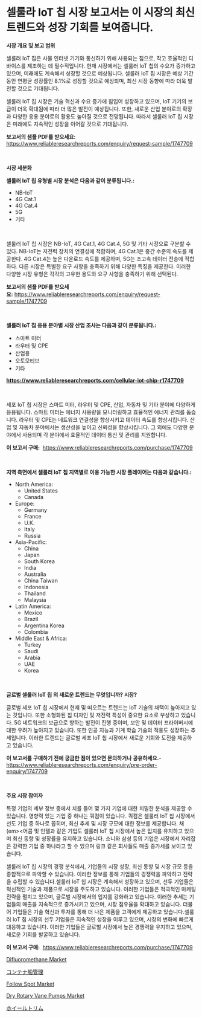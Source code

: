 <p><h1>셀룰라 IoT 칩 시장 보고서는 이 시장의 최신 트렌드와 성장 기회를 보여줍니다.</h1></p><p><strong>시장 개요 및 보고 범위</strong></p>
<p><p>셀룰러 IoT 칩은 사물 인터넷 기기와 통신하기 위해 사용되는 칩으로, 작고 효율적인 디바이스를 제조하는 데 필수적입니다. 현재 시장에서는 셀룰러 IoT 칩의 수요가 증가하고 있으며, 미래에도 계속해서 성장할 것으로 예상됩니다. 셀룰러 IoT 칩 시장은 예상 기간 동안 연평균 성장률인 8.1%로 성장할 것으로 예상되며, 최신 시장 동향에 따라 더욱 발전할 것으로 기대됩니다.</p><p>셀룰러 IoT 칩 시장은 기술 혁신과 수요 증가에 힘입어 성장하고 있으며, IoT 기기의 보급이 더욱 확대됨에 따라 더 많은 발전이 예상됩니다. 또한, 새로운 산업 분야로의 확장과 다양한 응용 분야로의 활용도 높아질 것으로 전망됩니다. 따라서 셀룰러 IoT 칩 시장은 미래에도 지속적인 성장을 이어갈 것으로 기대됩니다.</p></p>
<p><strong>보고서의 샘플 PDF를 받으세요:</strong> <a href="https://www.reliableresearchreports.com/enquiry/request-sample/1747709">https://www.reliableresearchreports.com/enquiry/request-sample/1747709</a></p>
<p>&nbsp;</p>
<p><strong>시장 세분화</strong></p>
<p><strong>셀룰러 IoT 칩 유형별 시장 분석은 다음과 같이 분류됩니다.:</strong></p>
<p><ul><li>NB-IoT</li><li>4G Cat.1</li><li>4G Cat.4</li><li>5G</li><li>기타</li></ul></p>
<p>&nbsp;</p>
<p><p>셀룰러 IoT 칩 시장은 NB-IoT, 4G Cat.1, 4G Cat.4, 5G 및 기타 시장으로 구분할 수 있다. NB-IoT는 저전력 장치의 연결성에 적합하며, 4G Cat.1은 중간 수준의 속도를 제공한다. 4G Cat.4는 높은 다운로드 속도를 제공하며, 5G는 초고속 데이터 전송에 적합하다. 다른 시장은 특별한 요구 사항을 충족하기 위해 다양한 특징을 제공한다. 이러한 다양한 시장 유형은 각각의 고유한 용도와 요구 사항을 충족하기 위해 선택된다.</p></p>
<p><strong>보고서의 샘플 PDF를 받으세요:</strong>&nbsp;<a href="https://www.reliableresearchreports.com/enquiry/request-sample/1747709">https://www.reliableresearchreports.com/enquiry/request-sample/1747709</a></p>
<p>&nbsp;</p>
<p><strong> 셀룰러 IoT 칩 응용 분야별 시장 산업 조사는 다음과 같이 분류됩니다.:</strong></p>
<p><ul><li>스마트 미터</li><li>라우터 및 CPE</li><li>산업용</li><li>오토모티브</li><li>기타</li></ul></p>
<p><strong><a href="https://www.reliableresearchreports.com/cellular-iot-chip-r1747709">https://www.reliableresearchreports.com/cellular-iot-chip-r1747709</a></strong></p>
<p>&nbsp;</p>
<p><p>세포 IoT 칩 시장은 스마트 미터, 라우터 및 CPE, 산업, 자동차 및 기타 분야에 다양하게 응용됩니다. 스마트 미터는 에너지 사용량을 모니터링하고 효율적인 에너지 관리를 돕습니다. 라우터 및 CPE는 네트워크 연결성을 향상시키고 데이터 속도를 향상시킵니다. 산업 및 자동차 분야에서는 생산성을 높이고 신뢰성을 향상시킵니다. 그 외에도 다양한 분야에서 사용되며 각 분야에서 효율적인 데이터 통신 및 관리를 지원합니다.</p></p>
<p><strong>이 보고서 구매:</strong>&nbsp; <a href="https://www.reliableresearchreports.com/purchase/1747709">https://www.reliableresearchreports.com/purchase/1747709</a></p>
<p>&nbsp;</p>
<p><strong>지역 측면에서 셀룰러 IoT 칩 지역별로 이용 가능한 시장 플레이어는 다음과 같습니다.:</strong></p>
<p><ul>
    <li>
        North America:
        <ul>
            <li>United States</li>
            <li>Canada</li>
        </ul>
    </li>
    <li>
        Europe:
        <ul>
            <li>Germany</li>
            <li>France</li>
            <li>U.K.</li>
            <li>Italy</li>
            <li>Russia</li>
        </ul>
    </li>
    <li>
        Asia-Pacific:
        <ul>
            <li>China</li>
            <li>Japan</li>
            <li>South Korea</li>
            <li>India</li>
            <li>Australia</li>
            <li>China Taiwan</li>
            <li>Indonesia</li>
            <li>Thailand</li>
            <li>Malaysia</li>
        </ul>
    </li>
    <li>
        Latin America:
        <ul>
            <li>Mexico</li>
            <li>Brazil</li>
            <li>Argentina Korea</li>
            <li>Colombia</li>
        </ul>
    </li>
    <li>
        Middle East & Africa:
        <ul>
            <li>Turkey</li>
            <li>Saudi</li>
            <li>Arabia</li>
            <li>UAE</li>
            <li>Korea</li>
        </ul>
    </li>
    </ul></p>
<p>&nbsp;</p>
<p><strong>글로벌 셀룰러 IoT 칩 의 새로운 트렌드는 무엇입니까? 시장?</strong></p>
<p><p>글로벌 세포 IoT 칩 시장에서 현재 및 떠오르는 트렌드는 IoT 기술의 채택이 높아지고 있는 것입니다. 또한 소형화된 칩 디자인 및 저전력 특성이 중요한 요소로 부상하고 있습니다. 5G 네트워크의 보급으로 향하는 발전이 진행 중이며, 보안 및 데이터 프라이버시에 대한 우려가 높아지고 있습니다. 또한 인공 지능과 기계 학습 기술의 적용도 성장하는 추세입니다. 이러한 트렌드는 글로벌 세포 IoT 칩 시장에서 새로운 기회와 도전을 제공하고 있습니다.</p></p>
<p><strong>이 보고서를 구매하기 전에 궁금한 점이 있으면 문의하거나 공유하세요.</strong>- <a href="https://www.reliableresearchreports.com/enquiry/pre-order-enquiry/1747709">https://www.reliableresearchreports.com/enquiry/pre-order-enquiry/1747709</a></p>
<p>&nbsp;</p>
<p><strong>주요 시장 참여자</strong></p>
<p><p>특정 기업의 세부 정보 중에서 치를 들어 몇 가지 기업에 대한 치밀한 분석을 제공할 수 있습니다. 영향력 있는 기업 중 하나는 쿼컴이 있습니다. 쿼컴은 셀룰러 IoT 칩 시장에서 선도 기업 중 하나로 꼽히며, 최신 추세 및 시장 규모에 대한 정보를 제공합니다. 채(em><어콤 및 인텔과 같은 기업도 셀룰러 IoT 칩 시장에서 높은 입지를 유지하고 있으며 최신 동향 및 성장률을 유지하고 있습니다. 소니와 삼성 등의 기업은 시장에서 자리잡은 강력한 기업 중 하나라고 할 수 있으며 링크 같은 회사들도 매출 증가세를 보이고 있습니다.</p><p>셀룰러 IoT 칩 시장의 경쟁 분석에서, 기업들의 시장 성장, 최신 동향 및 시장 규모 등을 종합적으로 파악할 수 있습니다. 이러한 정보를 통해 기업들의 경쟁력을 파악하고 전략을 수립할 수 있습니다.셀룰러 IoT 칩 시장은 계속해서 성장하고 있으며, 선두 기업들은 혁신적인 기술과 제품으로 시장을 주도하고 있습니다. 이러한 기업들은 적극적인 마케팅 전략을 펼치고 있으며, 글로벌 시장에서의 입지를 강화하고 있습니다. 이러한 추세는 기업들의 매출을 지속적으로 증가시키고 있으며, 시장 점유율을 확대하고 있습니다. 더불어 기업들은 기술 혁신과 투자를 통해 더 나은 제품을 고객에게 제공하고 있습니다.셀룰러 IoT 칩 시장의 선두 기업들은 지속적인 성장을 이루고 있으며, 시장의 변화에 빠르게 대응하고 있습니다. 이러한 기업들은 글로벌 시장에서 높은 경쟁력을 유지하고 있으며, 새로운 기회를 발굴하고 있습니다.</p></p>
<p><strong>이 보고서 구매:</strong>&nbsp;&nbsp;<a href="https://www.reliableresearchreports.com/purchase/1747709">https://www.reliableresearchreports.com/purchase/1747709</a></p>
<p><p><a href="https://issuu.com/reportprime-2/docs/difluoromethane-market-size-2030.pptx">Difluoromethane Market</a></p><p><a href="https://github.com/CloydAbbott2023/Market-Research-Report-List-1/blob/main/885631528320.md">コンテナ船管理</a></p><p><a href="https://view.publitas.com/reportprime-1/follow-spot-market-trends-forecast-and-competitive-analysis-to-2031/">Follow Spot Market</a></p><p><a href="https://github.com/gdfhhhj/Market-Research-Report-List-4/blob/main/dry-rotary-vane-pumps-market.md">Dry Rotary Vane Pumps Market</a></p><p><a href="https://github.com/AaronVargas43/Market-Research-Report-List-1/blob/main/147965628319.md">ホイールトリム</a></p></p>